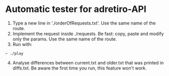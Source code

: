 # Automatic tester for adretiro-API

1) Type a new line in './orderOfRequests.txt'. Use the same name of the route.
2) Implement the request inside ./requests. Be fast: copy, paste and modify only the params. Use the same name of the route.
3) Run with:

```shel
~ ./play
```

4) Analyse differences between current.txt and older.txt that was printed in diffs.txt. Be aware the first time you run, this feature won't work.